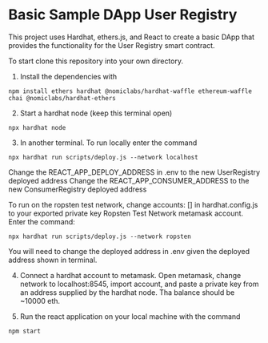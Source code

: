 # Basic Sample DApp User Registry

This project uses Hardhat, ethers.js, and React to create a basic DApp that provides the functionality for the User Registry smart contract.

To start clone this repository into your own directory.

1) Install the dependencies with 
```shell
npm install ethers hardhat @nomiclabs/hardhat-waffle ethereum-waffle chai @nomiclabs/hardhat-ethers
```
2) Start a hardhat node (keep this terminal open)
```shell
npx hardhat node
```
3) In another terminal. To run locally enter the command
```shell
npx hardhat run scripts/deploy.js --network localhost
```
Change the REACT_APP_DEPLOY_ADDRESS in .env to the new UserRegistry deployed address
Change the REACT_APP_CONSUMER_ADDRESS to the new ConsumerRegistry deployed address

To run on the ropsten test network, change accounts: [] in hardhat.config.js to your exported private key Ropsten Test Network metamask account.
Enter the command:
```shell
npx hardhat run scripts/deploy.js --network ropsten
```
You will need to change the deployed address in .env given the deployed address shown in terminal.

4) Connect a hardhat account to metamask. Open metamask, change network to localhost:8545, import account, and paste a private key from an address supplied by the hardhat node. Tha balance should be ~10000 eth.

5) Run the react application on your local machine with the command
```shell
npm start
```
